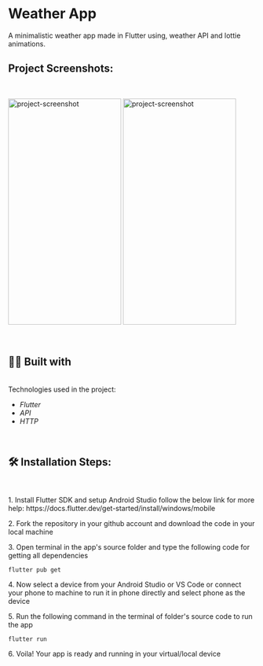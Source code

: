 # Weather App

<p id="description">A minimalistic weather app made in Flutter using, weather API and lottie animations.</p>

<h2>Project Screenshots:</h2>
</br>
<p>
<img src="https://github.com/user-attachments/assets/2adfbffd-2d9e-4aa6-8120-319a1db4f06c" alt="project-screenshot" width="230" height="460/">

<img src="https://github.com/user-attachments/assets/4af5f3b1-0819-4e2f-a224-5230203849b6" alt="project-screenshot" width="230" height="460/">

</p>

</br>
<h2>🧑‍💻 Built with</h2>
</br>
Technologies used in the project:

*   <i>Flutter</i>
*   <i>API</i>
*   <i>HTTP</i>
</br>
<h2>🛠️ Installation Steps:</h2>
</br>
<p>1. Install Flutter SDK and setup Android Studio follow the below link for more help: https://docs.flutter.dev/get-started/install/windows/mobile</p>

<p>2. Fork the repository in your github account and download the code in your local machine</p>

<p>3. Open terminal in the app's source folder and type the following code for getting all dependencies</p>

```
flutter pub get
```

<p>4. Now select a device from your Android Studio or VS Code or connect your phone to machine to run it in phone directly and select phone as the device</p>

<p>5. Run the following command in the terminal of folder's source code to run the app</p>

```
flutter run
```

<p>6. Voila! Your app is ready and running in your virtual/local device</p>

  
 </br>
